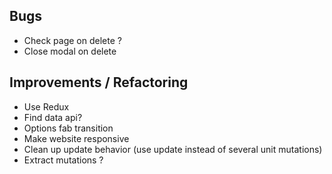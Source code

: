 ## Bugs
- Check page on delete ?
- Close modal on delete

## Improvements / Refactoring
- Use Redux
- Find data api?
- Options fab transition
- Make website responsive
- Clean up update behavior (use update instead of several unit mutations)
- Extract mutations ?